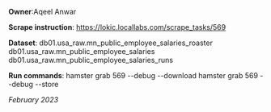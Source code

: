**Owner**:Aqeel Anwar
 
**Scrape instruction**: https://lokic.locallabs.com/scrape_tasks/569

**Dataset**: db01.usa_raw.mn_public_employee_salaries_roaster
             db01.usa_raw.mn_public_employee_salaries
             db01.usa_raw.mn_public_employee_salaries_runs

**Run commands**: hamster grab 569  --debug --download
                  hamster grab 569  --debug --store
                 
_February 2023_
